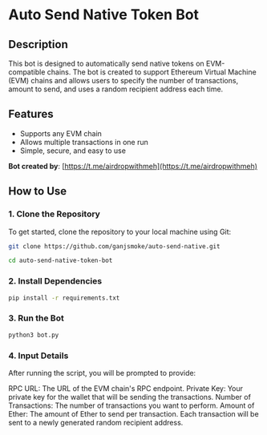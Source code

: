# Auto Send Native Token Bot

## Description
This bot is designed to automatically send native tokens on EVM-compatible chains. The bot is created to support Ethereum Virtual Machine (EVM) chains and allows users to specify the number of transactions, amount to send, and uses a random recipient address each time.

## Features
- Supports any EVM chain
- Allows multiple transactions in one run
- Simple, secure, and easy to use

**Bot created by**: [https://t.me/airdropwithmeh](https://t.me/airdropwithmeh)

## How to Use

### 1. Clone the Repository
To get started, clone the repository to your local machine using Git:

```bash
git clone https://github.com/ganjsmoke/auto-send-native.git
```

```bash
cd auto-send-native-token-bot
```
### 2. Install Dependencies
```bash
pip install -r requirements.txt
```
### 3. Run the Bot
```bash
python3 bot.py
```

### 4. Input Details
After running the script, you will be prompted to provide:

RPC URL: The URL of the EVM chain's RPC endpoint.
Private Key: Your private key for the wallet that will be sending the transactions.
Number of Transactions: The number of transactions you want to perform.
Amount of Ether: The amount of Ether to send per transaction.
Each transaction will be sent to a newly generated random recipient address.
